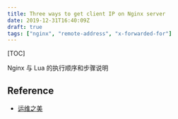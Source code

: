```yaml
---
title: Three ways to get client IP on Nginx server
date: 2019-12-31T16:40:09Z
draft: true
tags: ["nginx", "remote-address", "x-forwarded-for"]
---
```

[TOC]

Nginx 与 Lua 的执行顺序和步骤说明

## Reference
- [运维之美](https://www.hi-linux.com/posts/4336.html "运维之美")